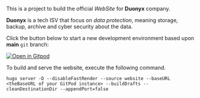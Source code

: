 This is a project to build the official _WebSite_ for **Duonyx** company.  

**Duonyx** is a tech ISV that focus on _data protection_, meaning storage, backup, archive and cyber security about the data.

Click the button below to start a new development environment based upon **main** `git` branch:

[![Open in Gitpod](https://gitpod.io/button/open-in-gitpod.svg)](https://gitpod.io/#https://github.com/ugloo/website)

To build and serve the website, execute the following command.

```
hugo server -D --disableFastRender --source website --baseURL <theBaseURL of your GitPod instance> --buildDrafts --cleanDestinationDir --appendPort=false
```
